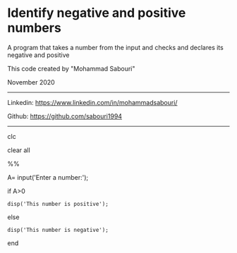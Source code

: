 # Identify negative and positive numbers
A program that takes a number from the input and checks and declares its negative and positive

This code created by "Mohammad Sabouri"

November 2020

----------------------------------------------------

Linkedin: https://www.linkedin.com/in/mohammadsabouri/

Github: https://github.com/sabouri1994

---------------------------------------------

clc

clear all

%%

A= input('Enter a number:');

if A>0

    disp('This number is positive');
    
else

    disp('This number is negative');
    
end
